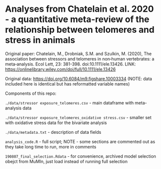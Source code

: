 # Analyses from Chatelain et al. 2020 - a quantitative meta-review of the relationship between telomeres and stress in animals

Original paper: Chatelain, M., Drobniak, S.M. and Szulkin, M. (2020), The association between stressors and telomeres in non‐human vertebrates: a meta‐analysis. Ecol Lett, 23: 381-398. doi:10.1111/ele.13426. LINK: https://onlinelibrary.wiley.com/doi/full/10.1111/ele.13426

Original data: https://doi.org/10.6084/m9.figshare.10003334 (NOTE: data included here is identical but has reformatted variable names)

Components of this repo:

`./data/stressor exposure_telomeres.csv` - main dataframe with meta-analysis data

`./data/stressor exposure_telomeres_oxidative stress.csv` - smaller set with oxidative stress data for the bivariate analysis

`./data/metadata.txt` - description of data fields

`analysis_code.R` - full script; NOTE - some sections are commented out as they take long time to run, more in comments

`190807_final_selection.Rdata` - for convenience, archived model selection obejct from MuMIn, just load instead of running full selection

